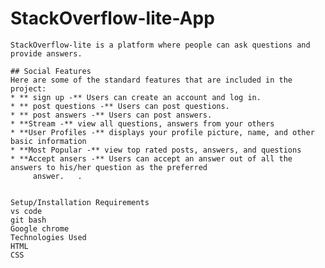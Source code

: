 # StackOverflow-lite-App

	StackOverflow-lite is a platform where people can ask questions and provide answers.
 
	## Social Features
	Here are some of the standard features that are included in the project:
	* ** sign up -** Users can create an account and log in.
	* ** post questions -** Users can post questions.
	* ** post answers -** Users can post answers.
	* **Stream -** view all questions, answers from your others
	* **User Profiles -** displays your profile picture, name, and other basic information
	* **Most Popular -** view top rated posts, answers, and questions
	* **Accept ansers -** Users can accept an answer out of all the answers to his/her question as the preferred 
		 answer.   .   
	

	Setup/Installation Requirements
	vs code
	git bash
	Google chrome
	Technologies Used
	HTML
	CSS

